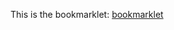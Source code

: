 This is the bookmarklet: <a href="javascript:(function()%7Bconst%20crawlGraphs%20%3D%20document.querySelectorAll(%22.hostload-activity%20script%22)%3B%0A%0Aconst%20isSafari%20%3D%20()%20%3D%3E%0A%09%2F%5E((%3F!chrome%7Candroid).)*safari%2Fi.test(navigator.userAgent)%3B%0A%0Aconst%20toCSV%20%3D%20(data%2C%20headers%2C%20separator%2C%20enclosingCharacter)%20%3D%3E%20%7B%0A%09return%20jsons2csv(data%2C%20headers%2C%20separator%2C%20enclosingCharacter)%3B%0A%7D%3B%0A%0Aconst%20isJsons%20%3D%20array%20%3D%3E%0A%09Array.isArray(array)%20%26%26%0A%09array.every(row%20%3D%3E%20typeof%20row%20%3D%3D%3D%20%22object%22%20%26%26%20!(row%20instanceof%20Array))%3B%0A%0Aconst%20jsons2arrays%20%3D%20(jsons%2C%20headers)%20%3D%3E%20%7B%0A%09headers%20%3D%20headers%20%7C%7C%20jsonsHeaders(jsons)%3B%0A%0A%09%2F%2F%20allow%20headers%20to%20have%20custom%20labels%2C%20defaulting%20to%20having%20the%20header%20data%20key%20be%20the%20label%0A%09let%20headerLabels%20%3D%20headers%3B%0A%09let%20headerKeys%20%3D%20headers%3B%0A%09if%20(isJsons(headers))%20%7B%0A%09%09headerLabels%20%3D%20headers.map(header%20%3D%3E%20header.label)%3B%0A%09%09headerKeys%20%3D%20headers.map(header%20%3D%3E%20header.key)%3B%0A%09%7D%0A%0A%09console.log(headerLabels)%3B%0A%09console.log(headerKeys)%3B%0A%0A%09const%20data%20%3D%20jsons.map(object%20%3D%3E%0A%09%09headerKeys.map(header%20%3D%3E%20getHeaderValue(header%2C%20object))%0A%09)%3B%0A%0A%09return%20%5BheaderLabels%2C%20...data%5D%3B%0A%7D%3B%0A%0Aconst%20jsonsHeaders%20%3D%20array%20%3D%3E%0A%09Array.from(%0A%09%09array%0A%09%09%09.map(json%20%3D%3E%20Object.keys(json))%0A%09%09%09.reduce((a%2C%20b)%20%3D%3E%20new%20Set(%5B...a%2C%20...b%5D)%2C%20%5B%5D)%0A%09)%3B%0A%0Aconst%20getHeaderValue%20%3D%20(property%2C%20obj)%20%3D%3E%20%7B%0A%09const%20foundValue%20%3D%20property%0A%09%09.replace(%2F%5C%5B(%5B%5E%5C%5D%5D%2B)%5D%2Fg%2C%20%22.%241%22)%0A%09%09.split(%22.%22)%0A%09%09.reduce(function(o%2C%20p%2C%20i%2C%20arr)%20%7B%0A%09%09%09%2F%2F%20if%20at%20any%20point%20the%20nested%20keys%20passed%20do%20not%20exist%2C%20splice%20the%20array%20so%20it%20doesnt%20keep%20reducing%0A%09%09%09if%20(o%5Bp%5D%20%3D%3D%3D%20undefined)%20%7B%0A%09%09%09%09arr.splice(1)%3B%0A%09%09%09%7D%20else%20%7B%0A%09%09%09%09return%20o%5Bp%5D%3B%0A%09%09%09%7D%0A%09%09%7D%2C%20obj)%3B%0A%0A%09return%20foundValue%20%3D%3D%3D%20undefined%20%3F%20%22%22%20%3A%20foundValue%3B%0A%7D%3B%0A%0Aconst%20jsons2csv%20%3D%20(data%2C%20headers%2C%20separator%2C%20enclosingCharacter)%20%3D%3E%0A%09joiner(jsons2arrays(data%2C%20headers)%2C%20separator%2C%20enclosingCharacter)%3B%0A%0Aconst%20joiner%20%3D%20(data%2C%20separator%20%3D%20%22%2C%22%2C%20enclosingCharacter%20%3D%20'%22')%20%3D%3E%20%7B%0A%09const%20output%20%3D%20data%0A%09%09.filter(e%20%3D%3E%20e)%0A%09%09.map(row%20%3D%3E%0A%09%09%09row%0A%09%09%09%09.map(element%20%3D%3E%20elementOrEmpty(element))%0A%09%09%09%09.map(%0A%09%09%09%09%09column%20%3D%3E%0A%09%09%09%09%09%09%60%24%7BenclosingCharacter%7D%24%7Bcolumn%7D%24%7BenclosingCharacter%7D%60%0A%09%09%09%09)%0A%09%09%09%09.join(separator)%0A%09%09)%0A%09%09.join(%60%5Cn%60)%3B%0A%0A%09return%20output%3B%0A%7D%3B%0A%0Aconst%20elementOrEmpty%20%3D%20element%20%3D%3E%20(element%20%7C%7C%20element%20%3D%3D%3D%200%20%3F%20element%20%3A%20%22%22)%3B%0A%0Aconst%20buildURI%20%3D%20(data%2C%20uFEFF%2C%20headers%2C%20separator%2C%20enclosingCharacter)%20%3D%3E%20%7B%0A%09const%20csv%20%3D%20toCSV(data%2C%20headers%2C%20separator%2C%20enclosingCharacter)%3B%0A%09const%20type%20%3D%20isSafari()%20%3F%20%22application%2Fcsv%22%20%3A%20%22text%2Fcsv%22%3B%0A%09const%20blob%20%3D%20new%20Blob(%5BuFEFF%20%3F%20%22%5CuFEFF%22%20%3A%20%22%22%2C%20csv%5D%2C%20%7B%20type%20%7D)%3B%0A%09const%20dataURI%20%3D%20%60data%3A%24%7Btype%7D%3Bcharset%3Dutf-8%2C%24%7BuFEFF%20%3F%20%22%5CuFEFF%22%20%3A%20%22%22%7D%24%7Bcsv%7D%60%3B%0A%0A%09return%20dataURI%3B%0A%7D%3B%0A%0A%2F%2F%20This%20texts%20the%20script%20tag%20from%20search%20console%0Afunction%20extractJSONDataFromGraphs(chartData)%20%7B%0A%09const%20extractJSON%20%3D%20new%20RegExp(%2FsetData%5C((%5B%5E%3B%5D%2B)%5C)%3B%2F%2C%20%22i%22)%3B%0A%0A%09%2F%2F%20Extract%20the%20JSON%20from%20the%20string%0A%09const%20jsonStr%20%3D%20chartData.match(extractJSON)%5B1%5D%3B%0A%09%2F%2F%20const%20jsonStr%20%3D%20regexObj%5B1%5D%3B%0A%0A%09%2F%2F%20There%20are%20a%20bunch%20of%20raw%20dates%20in%20the%20output.%20Remove%20them.%0A%09const%20jsonStrSanitize%20%3D%20jsonStr.replace(%0A%09%09%2Fnew%20Date%5C(%5Cd%2B%2C%5Cd%2B%2C%5Cd%2B%5C)%2Fgi%2C%0A%09%09'%22dateObj%22'%0A%09)%3B%0A%0A%09%2F%2F%20Sanitize%20the%20JSON%0A%09const%20graphJSON%20%3D%20JSON.parse(jsonStrSanitize)%3B%0A%0A%09const%20headers%20%3D%20graphJSON.cols.map(colData%20%3D%3E%20%7B%0A%09%09let%20colKey%20%3D%20%22%22%3B%0A%0A%09%09%2F%2F%20Map%20for%20CSV%20output%0A%09%09if%20(colData.label%20%3D%3D%3D%20%22Date%22)%20%7B%0A%09%09%09colKey%20%3D%20%22date%22%3B%0A%09%09%7D%20else%20%7B%0A%09%09%09colKey%20%3D%20%22data%22%3B%0A%09%09%7D%0A%0A%09%09return%20%7B%20key%3A%20colKey%2C%20label%3A%20colData.label%20%7D%3B%0A%09%7D)%3B%0A%0A%09const%20data%20%3D%20graphJSON.rows.map(rowData%20%3D%3E%20%7B%0A%09%09const%20date%20%3D%20rowData.c%5B0%5D.f%3B%0A%09%09const%20number%20%3D%20rowData.c%5B1%5D.v%3B%0A%0A%09%09return%20%7B%20date%3A%20date%2C%20data%3A%20number%20%7D%3B%0A%09%7D)%3B%0A%0A%09return%20%7B%0A%09%09headers%2C%0A%09%09data%0A%09%7D%3B%0A%7D%0A%0Agraphs%20%3D%20%5B%22pages_crawled_per_day.csv%22%2C%20%22kb_downloaded_per_day.csv%22%2C%22time_spent_downloading_page.csv%22%5D%0A%0A%2F%2F%20Loop%20over%20the%20graphs%0AcrawlGraphs.forEach((chart%2Ci)%20%3D%3E%20%7B%0A%09output%20%3D%20extractJSONDataFromGraphs(chart.text)%3B%0A%09dataURI%20%3D%20buildURI(output.data%2C%20%22uFEFF%22%2C%20output.headers%2C%20%22%2C%22%2C%20'%22')%3B%0A%0A%09var%20link%20%3D%20document.createElement(%22a%22)%3B%0A%09link.setAttribute(%22href%22%2C%20dataURI)%3B%0A%09link.setAttribute(%22download%22%2C%20graphs%5Bi%5D)%3B%0A%09document.body.appendChild(link)%3B%20%2F%2F%20Required%20for%20FF%0A%0A%09link.click()%3B%0A%7D)%3B%7D)()%3B">bookmarklet</a>
